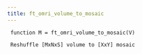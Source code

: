 ```yaml
---
title: ft_omri_volume_to_mosaic
---
```

```plaintext
 function M = ft_omri_volume_to_mosaic(V)
 
 Reshuffle [MxNxS] volume to [XxY] mosaic
```
